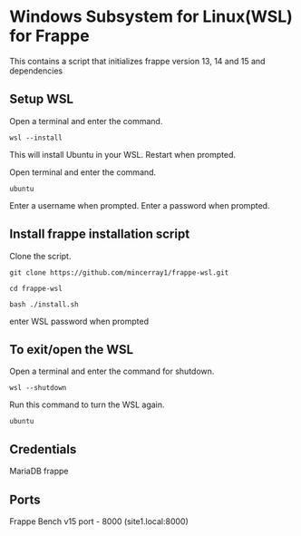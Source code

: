 # Windows Subsystem for Linux(WSL) for Frappe
This contains a script that initializes frappe version 13, 14 and 15 and dependencies

## Setup WSL
Open a terminal and enter the command.
```
wsl --install
```
This will install Ubuntu in your WSL.
Restart when prompted.

Open terminal and enter the command.
```
ubuntu
```
Enter a username when prompted.
Enter a password when prompted.

## Install frappe installation script
Clone the script.
```
git clone https://github.com/mincerray1/frappe-wsl.git
```
```
cd frappe-wsl
```
```
bash ./install.sh
```
enter WSL password when prompted

## To exit/open the WSL
Open a terminal and enter the command for shutdown.
```
wsl --shutdown
```
Run this command to turn the WSL again.
```
ubuntu
```

## Credentials
MariaDB
frappe

## Ports
Frappe Bench v15 port - 8000 (site1.local:8000)